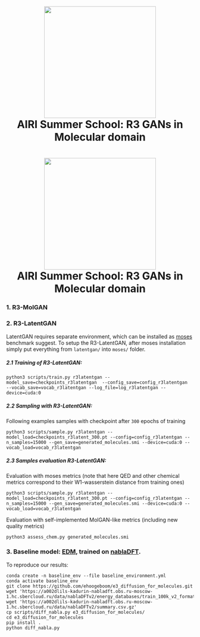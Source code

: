 <h1 align="center">
    <img width="300" height="auto" src="https://github.com/user-attachments/assets/9d294e49-cd54-4dfd-88c4-437740cb4d4d" />
    <br>
    AIRI Summer School: R3 GANs in Molecular domain
    <br>
</h1>

<h1 align="center">
    <img width="300" height="auto" src="https://github.com/user-attachments/assets/9d294e49-cd54-4dfd-88c4-437740cb4d4d" />
    <br>
    AIRI Summer School: R3 GANs in Molecular domain
    <br>
</h1>

### 1. R3-MolGAN
### 2. R3-LatentGAN
LatentGAN requires separate environment, which can be installed as [moses](https://github.com/molecularsets/moses) benchmark suggest. To setup the R3-LatentGAN, after moses installation simply put everything from `latentgan/` into `moses/` folder. 

##### 2.1 Training of R3-LatentGAN:
```shell
python3 scripts/train.py r3latentgan --model_save=checkpoints_r3latentgan  --config_save=config_r3latentgan  --vocab_save=vocab_r3latentgan --log_file=log_r3latentgan --device=cuda:0
```

##### 2.2 Sampling with R3-LatentGAN:
Following examples samples with checkpoint after `300` epochs of training
```shell
python3 scripts/sample.py r3latentgan --model_load=checkpoints_r3latent_300.pt --config=config_r3latentgan --n_samples=15000 --gen_save=generated_molecules.smi --device=cuda:0 --vocab_load=vocab_r3latentgan
```

##### 2.3 Samples evaluation R3-LatentGAN:
Evaluation with moses metrics (note that here QED and other chemical metrics correspond to their W1-wasserstein distance from training ones)
```shell
python3 scripts/sample.py r3latentgan --model_load=checkpoints_r3latent_300.pt --config=config_r3latentgan --n_samples=15000 --gen_save=generated_molecules.smi --device=cuda:0 --vocab_load=vocab_r3latentgan
```

Evaluation with self-implemented MolGAN-like metrics (including new quality metrics)
```shell
python3 assess_chem.py generated_molecules.smi
```

### 3. Baseline model: [EDM](https://github.com/ehoogeboom/e3_diffusion_for_molecules), trained on [nablaDFT](https://github.com/AIRI-Institute/nablaDFT/).
To reproduce our results:

```shell
conda create -n baseline_env --file baseline_environment.yml
conda activate baseline_env
git clone https://github.com/ehoogeboom/e3_diffusion_for_molecules.git
wget 'https://a002dlils-kadurin-nabladft.obs.ru-moscow-1.hc.sbercloud.ru/data/nablaDFTv2/energy_databases/train_100k_v2_formation_energy_w_forces.db'
wget 'https://a002dlils-kadurin-nabladft.obs.ru-moscow-1.hc.sbercloud.ru/data/nablaDFTv2/summary.csv.gz'
cp scripts/diff_nabla.py e3_diffusion_for_molecules/
cd e3_diffusion_for_molecules
pip install .
python diff_nabla.py
```
